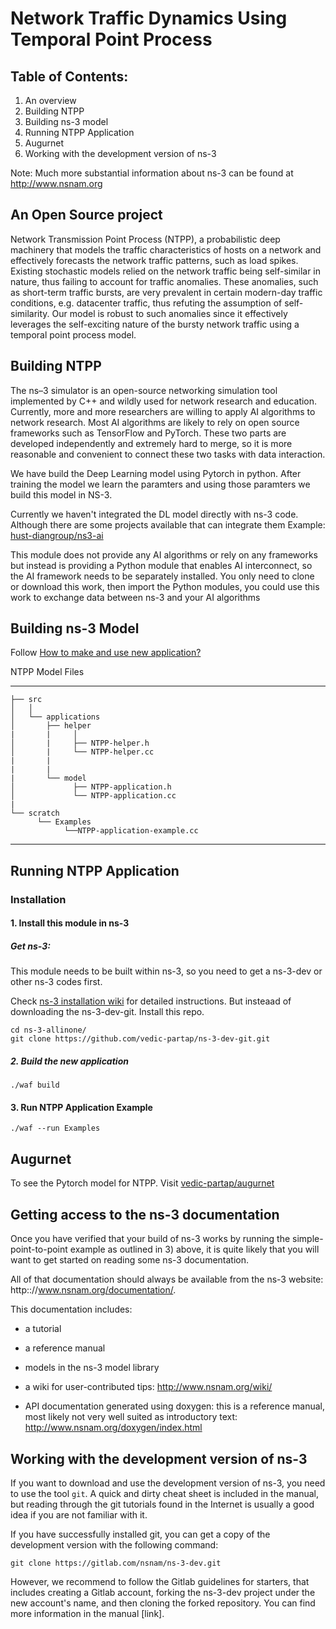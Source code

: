 
Network Traffic Dynamics Using Temporal Point Process
================================

## Table of Contents:

1) An overview
2) Building NTPP
2) Building ns-3 model
3) Running NTPP Application
4) Augurnet
5) Working with the development version of ns-3

Note:  Much more substantial information about ns-3 can be found at
http://www.nsnam.org

## An Open Source project

Network Transmission
Point Process (NTPP), a probabilistic deep machinery
that models the traffic characteristics of hosts on a network and
effectively forecasts the network traffic patterns, such as load
spikes. Existing stochastic models relied on the network traffic
being self-similar in nature, thus failing to account for traffic
anomalies. These anomalies, such as short-term traffic bursts,
are very prevalent in certain modern-day traffic conditions, e.g.
datacenter traffic, thus refuting the assumption of self-similarity.
Our model is robust to such anomalies since it effectively
leverages the self-exciting nature of the bursty network traffic
using a temporal point process model.

## Building NTPP

The ns–3 simulator is an open-source networking simulation tool 
implemented by C++ and wildly used for network research and education.
Currently, more and more researchers are willing to apply AI algorithms
to network research. Most AI algorithms are likely to rely on open source
frameworks such as TensorFlow and PyTorch. These two parts are developed 
independently and extremely hard to merge, so it is more reasonable and 
convenient to connect these two tasks with data interaction.

We have build the Deep Learning model using Pytorch in python. 
After training the model we learn the paramters and using
those paramters we build this model in NS-3. 

Currently we haven't integrated the DL model directly with ns-3 code.
Although there are some projects available that can integrate them
Example: [hust-diangroup/ns3-ai](https://github.com/hust-diangroup/ns3-ai)

This module does not provide any AI algorithms or rely on any frameworks 
but instead is providing a Python module that enables AI interconnect, so
the AI framework needs to be separately installed. You only need to clone
or download this work, then import the Python modules, you could use this
work to exchange data between ns-3 and your AI algorithms

## Building ns-3 Model

Follow [How to make and use new application?](https://www.nsnam.org/wiki/HOWTO_make_and_use_a_new_application)

NTPP Model Files

------------

    ├── src               
    │   │
    │   └── applications         
    │       ├── helper
    |       |     │                
    │       |     ├── NTPP-helper.h
    │       |     └── NTPP-helper.cc
    |       |
    |       |
    |       └── model                 
    │             ├── NTPP-application.h
    │             └── NTPP-application.cc
    |      
    └── scratch
          └── Examples
                └──NTPP-application-example.cc
   


--------

## Running NTPP Application
### Installation
#### 1. Install this module in ns-3
##### Get ns-3:  
This module needs to be built within ns-3, so you need to get a ns-3-dev or other ns-3 codes first.

Check [ns-3 installation wiki](https://www.nsnam.org/wiki/Installation) for detailed instructions.
But insteaad of downloading the ns-3-dev-git. Install this repo.
```
cd ns-3-allinone/
git clone https://github.com/vedic-partap/ns-3-dev-git.git
```

##### 2. Build the new application
```
./waf build
```

#### 3. Run NTPP Application Example
```
./waf --run Examples
```

## Augurnet

To see the Pytorch model for NTPP. Visit [vedic-partap/augurnet](https://github.com/vedic-partap/augurnet)
## Getting access to the ns-3 documentation

Once you have verified that your build of ns-3 works by running
the simple-point-to-point example as outlined in 3) above, it is
quite likely that you will want to get started on reading
some ns-3 documentation.

All of that documentation should always be available from
the ns-3 website: http:://www.nsnam.org/documentation/.

This documentation includes:

  - a tutorial

  - a reference manual

  - models in the ns-3 model library

  - a wiki for user-contributed tips: http://www.nsnam.org/wiki/

  - API documentation generated using doxygen: this is
    a reference manual, most likely not very well suited
    as introductory text:
    http://www.nsnam.org/doxygen/index.html

## Working with the development version of ns-3

If you want to download and use the development version of ns-3, you
need to use the tool `git`. A quick and dirty cheat sheet is included
in the manual, but reading through the git
tutorials found in the Internet is usually a good idea if you are not
familiar with it.

If you have successfully installed git, you can get
a copy of the development version with the following command:
```shell
git clone https://gitlab.com/nsnam/ns-3-dev.git
```

However, we recommend to follow the Gitlab guidelines for starters,
that includes creating a Gitlab account, forking the ns-3-dev project
under the new account's name, and then cloning the forked repository.
You can find more information in the manual [link].
